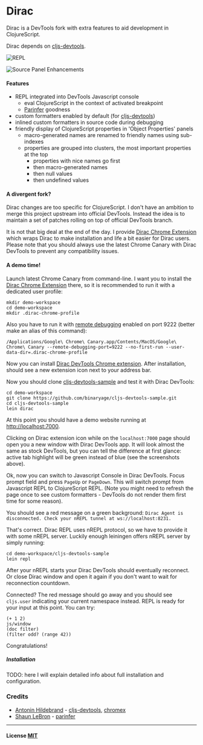 # Dirac

Dirac is a DevTools fork with extra features to aid development in ClojureScript.

Dirac depends on [cljs-devtools](https://github.com/binaryage/cljs-devtools).

![REPL](https://dl.dropboxusercontent.com/u/559047/dirac-teaser.png)

![Source Panel Enhancements](https://dl.dropboxusercontent.com/u/559047/dirac-source-panel-enhancements.png)

#### Features

  * REPL integrated into DevTools Javascript console
    * eval ClojureScript in the context of activated breakpoint
    * [Parinfer](https://shaunlebron.github.io/parinfer) goodness
  * custom formatters enabled by default (for [cljs-devtools](https://github.com/binaryage/cljs-devtools))
  * inlined custom formatters in source code during debugging
  * friendly display of ClojureScript properties in 'Object Properties' panels
    * macro-generated names are renamed to friendly names using sub-indexes
    * properties are grouped into clusters, the most important properties at the top
      * properties with nice names go first
      * then macro-generated names
      * then null values
      * then undefined values

#### A divergent fork?

Dirac changes are too specific for ClojureScript. I don't have an ambition to merge this project upstream into official
DevTools. Instead the idea is to maintain a set of patches rolling on top of official DevTools branch.

It is not that big deal at the end of the day. I provide [Dirac Chrome Extension](https://chrome.google.com/webstore/detail/dirac-devtools/kbkdngfljkchidcjpnfcgcokkbhlkogi)
which wraps Dirac to make installation and life a bit easier for Dirac users.
Please note that you should always use the latest Chrome Canary with Dirac DevTools to prevent any compatibility issues.

#### A demo time!

Launch latest Chrome Canary from command-line. I want you to install the [Dirac Chrome Extension](https://chrome.google.com/webstore/detail/dirac-devtools/kbkdngfljkchidcjpnfcgcokkbhlkogi) there,
so it is recommended to run it with a dedicated user profile:

    mkdir demo-workspace
    cd demo-workspace
    mkdir .dirac-chrome-profile

Also you have to run it with [remote debugging](https://developer.chrome.com/devtools/docs/debugger-protocol)
enabled on port 9222 (better make an alias of this command):

    /Applications/Google\ Chrome\ Canary.app/Contents/MacOS/Google\ Chrome\ Canary --remote-debugging-port=9222 --no-first-run --user-data-dir=.dirac-chrome-profile

Now you can install [Dirac DevTools Chrome extension](https://chrome.google.com/webstore/detail/dirac-devtools/kbkdngfljkchidcjpnfcgcokkbhlkogi).
After installation, should see a new extension icon next to your address bar.

Now you should clone [cljs-devtools-sample](https://github.com/binaryage/cljs-devtools-sample) and test it with Dirac DevTools:

    cd demo-workspace
    git clone https://github.com/binaryage/cljs-devtools-sample.git
    cd cljs-devtools-sample
    lein dirac

At this point you should have a demo website running at [http://localhost:7000](http://localhost:7000).

Clicking on Dirac extension icon while on the `localhost:7000` page should open you a new window with Dirac DevTools app.
It will look almost the same as stock DevTools, but you can tell the difference at first glance: active tab highlight
will be green instead of blue (see the screenshots above).

Ok, now you can switch to Javascript Console in Dirac DevTools. Focus prompt field and press `PageUp` or `PageDown`.
This will switch prompt from Javascript REPL to ClojureScript REPL. (Note you might need to refresh the page once to see
custom formatters - DevTools do not render them first time for some reason).

You should see a red message on a green background: `Dirac Agent is disconnected. Check your nREPL tunnel at ws://localhost:8231.`

That's correct. Dirac REPL uses nREPL protocol, so we have to provide it with some nREPL server.
Luckily enough leiningen offers nREPL server by simply running:

    cd demo-workspace/cljs-devtools-sample
    lein repl

After your nREPL starts your Dirac DevTools should eventually reconnect. Or close Dirac window and open it again if
you don't want to wait for reconnection countdown.

Connected? The red message should go away and you should see `cljs.user` indicating your current namespace instead.
REPL is ready for your input at this point. You can try:

    (+ 1 2)
    js/window
    (doc filter)
    (filter odd? (range 42))

Congratulations!

##### Installation

TODO: here I will explain detailed info about full installation and configuration.

### Credits

* [Antonin Hildebrand](https://github.com/darwin) - [cljs-devtools](https://github.com/binaryage/cljs-devtools), [chromex](https://github.com/binaryage/chromex)
* [Shaun LeBron](https://github.com/shaunlebron) - [parinfer](https://github.com/shaunlebron/parinfer)

---

#### License [MIT](license.txt)